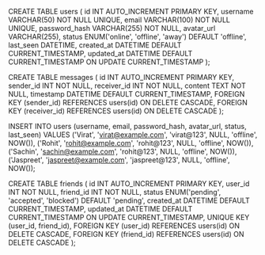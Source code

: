 CREATE TABLE users (
  id INT AUTO_INCREMENT PRIMARY KEY,
  username VARCHAR(50) NOT NULL UNIQUE,
  email VARCHAR(100) NOT NULL UNIQUE,
  password_hash VARCHAR(255) NOT NULL,
  avatar_url VARCHAR(255),
  status ENUM('online', 'offline', 'away') DEFAULT 'offline',
  last_seen DATETIME,
  created_at DATETIME DEFAULT CURRENT_TIMESTAMP,
  updated_at DATETIME DEFAULT CURRENT_TIMESTAMP ON UPDATE CURRENT_TIMESTAMP
);


CREATE TABLE messages (
  id INT AUTO_INCREMENT PRIMARY KEY,
  sender_id INT NOT NULL,
  receiver_id INT NOT NULL,
  content TEXT NOT NULL,
  timestamp DATETIME DEFAULT CURRENT_TIMESTAMP,
  FOREIGN KEY (sender_id) REFERENCES users(id) ON DELETE CASCADE,
  FOREIGN KEY (receiver_id) REFERENCES users(id) ON DELETE CASCADE
);


INSERT INTO users (username, email, password_hash, avatar_url, status, last_seen)
VALUES
  ('Virat', 'virat@example.com', 'virat@123', NULL, 'offline', NOW()),
  ('Rohit', 'rohit@example.com', 'rohit@123', NULL, 'offline', NOW()),
  ('Sachin', 'sachin@example.com', 'rohit@123', NULL, 'offline', NOW()),
  ('Jaspreet', 'jaspreet@example.com', 'jaspreet@123', NULL, 'offline', NOW());


CREATE TABLE friends (
    id INT AUTO_INCREMENT PRIMARY KEY,
    user_id INT NOT NULL,
    friend_id INT NOT NULL,
    status ENUM('pending', 'accepted', 'blocked') DEFAULT 'pending',
    created_at DATETIME DEFAULT CURRENT_TIMESTAMP,
    updated_at DATETIME DEFAULT CURRENT_TIMESTAMP ON UPDATE CURRENT_TIMESTAMP,
    UNIQUE KEY (user_id, friend_id),
    FOREIGN KEY (user_id) REFERENCES users(id) ON DELETE CASCADE,
    FOREIGN KEY (friend_id) REFERENCES users(id) ON DELETE CASCADE
);
